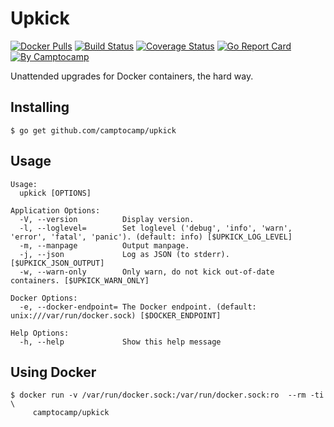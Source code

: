 Upkick
======

[![Docker Pulls](https://img.shields.io/docker/pulls/camptocamp/upkick.svg)](https://hub.docker.com/r/camptocamp/upkick/)
[![Build Status](https://img.shields.io/travis/camptocamp/upkick/master.svg)](https://travis-ci.org/camptocamp/upkick)
[![Coverage Status](https://img.shields.io/coveralls/camptocamp/upkick.svg)](https://coveralls.io/r/camptocamp/upkick?branch=master)
[![Go Report Card](https://goreportcard.com/badge/github.com/camptocamp/upkick)](https://goreportcard.com/report/github.com/camptocamp/upkick)
[![By Camptocamp](https://img.shields.io/badge/by-camptocamp-fb7047.svg)](http://www.camptocamp.com)


Unattended upgrades for Docker containers, the hard way.


## Installing

```shell
$ go get github.com/camptocamp/upkick
```

## Usage

```shell
Usage:
  upkick [OPTIONS]

Application Options:
  -V, --version          Display version.
  -l, --loglevel=        Set loglevel ('debug', 'info', 'warn', 'error', 'fatal', 'panic'). (default: info) [$UPKICK_LOG_LEVEL]
  -m, --manpage          Output manpage.
  -j, --json             Log as JSON (to stderr). [$UPKICK_JSON_OUTPUT]
  -w, --warn-only        Only warn, do not kick out-of-date containers. [$UPKICK_WARN_ONLY]

Docker Options:
  -e, --docker-endpoint= The Docker endpoint. (default: unix:///var/run/docker.sock) [$DOCKER_ENDPOINT]

Help Options:
  -h, --help             Show this help message
```

## Using Docker

```shell
$ docker run -v /var/run/docker.sock:/var/run/docker.sock:ro  --rm -ti \
     camptocamp/upkick
```
